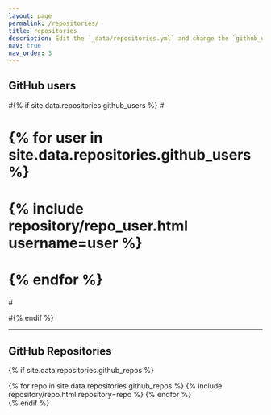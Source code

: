 ```yaml
---
layout: page
permalink: /repositories/
title: repositories
description: Edit the `_data/repositories.yml` and change the `github_users` and `github_repos` lists to include your own GitHub profile and repositories.
nav: true
nav_order: 3
---
```


## GitHub users

#{% if site.data.repositories.github_users %}
#<div class="repositories d-flex flex-wrap flex-md-row flex-column justify-content-between align-items-center">
#  {% for user in site.data.repositories.github_users %}
#    {% include repository/repo_user.html username=user %}
#  {% endfor %}
#</div>
#{% endif %}

---

## GitHub Repositories

{% if site.data.repositories.github_repos %}
<div class="repositories d-flex flex-wrap flex-md-row flex-column justify-content-between align-items-center">
  {% for repo in site.data.repositories.github_repos %}
    {% include repository/repo.html repository=repo %}
  {% endfor %}
</div>
{% endif %}
